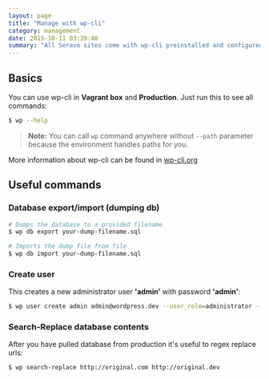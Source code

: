 ```yaml
---
layout: page
title: "Manage with wp-cli"
category: management
date: 2015-10-11 03:39:48
summary: "All Seravo sites come with wp-cli preinstalled and configured for easier commandline management."
---
```


## Basics
You can use wp-cli in **Vagrant box** and **Production**. Just run this to see all commands:

```bash
$ wp --help
```

> **Note:** You can call ```wp``` command anywhere without ```--path``` parameter because the environment handles paths for you.

More information about wp-cli can be found in [wp-cli.org](http://wp-cli.org)

## Useful commands

### Database export/import (dumping db)
```bash
# Dumps the database to a provided filename
$ wp db export your-dump-filename.sql

# Imports the dump file from file
$ wp db import your-dump-filename.sql
```

### Create user

This creates a new administrator user **'admin'** with password **'admin'**:

```bash
$ wp user create admin admin@wordpress.dev --user_role=administrator --user_pass=admin
```

### Search-Replace database contents

After you have pulled database from production it's useful to regex replace urls:

```bash
$ wp search-replace http://original.com http://original.dev
```